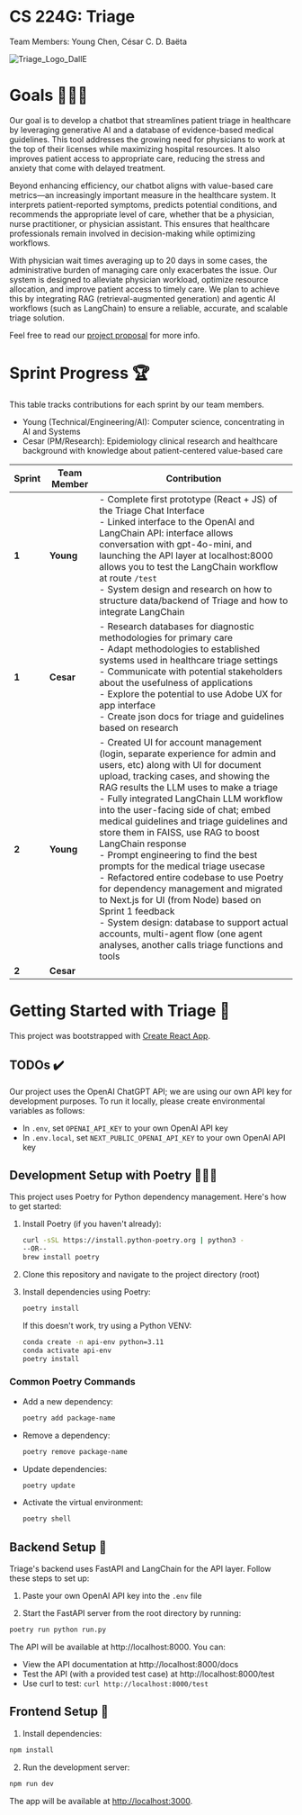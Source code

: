 # CS 224G: Triage

Team Members: Young Chen, César C. D. Baëta

![Triage_Logo_DallE](https://github.com/user-attachments/assets/dbbe05d2-3139-4889-b2b3-37b2d4e8ffd5)

# Goals 👨🏻‍⚕️
Our goal is to develop a chatbot that streamlines patient triage in healthcare by leveraging generative AI and a database of evidence-based medical guidelines. This tool addresses the growing need for physicians to work at the top of their licenses while maximizing hospital resources. It also improves patient access to appropriate care, reducing the stress and anxiety that come with delayed treatment.

Beyond enhancing efficiency, our chatbot aligns with value-based care metrics—an increasingly important measure in the healthcare system. It interprets patient-reported symptoms, predicts potential conditions, and recommends the appropriate level of care, whether that be a physician, nurse practitioner, or physician assistant. This ensures that healthcare professionals remain involved in decision-making while optimizing workflows.

With physician wait times averaging up to 20 days in some cases, the administrative burden of managing care only exacerbates the issue. Our system is designed to alleviate physician workload, optimize resource allocation, and improve patient access to timely care. We plan to achieve this by integrating RAG (retrieval-augmented generation) and agentic AI workflows (such as LangChain) to ensure a reliable, accurate, and scalable triage solution.

Feel free to read our [project proposal](https://docs.google.com/document/d/1e8rt0J3iPCRJJVk_Oy_Pvra7Q6esKACeQp7xBpgs9GE/edit?usp=sharing) for more info.

# Sprint Progress 🏆

This table tracks contributions for each sprint by our team members.
- Young (Technical/Engineering/AI): Computer science, concentrating in AI and Systems
- Cesar (PM/Research): Epidemiology clinical research and healthcare background with knowledge about patient-centered value-based care 

| Sprint  | Team Member | Contribution |
|---------|--------------|---------------|
| **1** | **Young** | - Complete first prototype (React + JS) of the Triage Chat Interface <br> - Linked interface to the OpenAI and LangChain API: interface allows conversation with gpt-4o-mini, and launching the API layer at localhost:8000 allows you to test the LangChain workflow at route `/test` <br> - System design and research on how to structure data/backend of Triage and how to integrate LangChain
| **1** | **Cesar** | - Research databases for diagnostic methodologies for primary care <br> - Adapt methodologies to established systems used in healthcare triage settings <br> - Communicate with potential stakeholders about the usefulness of applications <br> - Explore the potential to use Adobe UX for app interface <br> - Create json docs for triage and guidelines based on research <br>|
| **2** | **Young** | - Created UI for account management (login, separate experience for admin and users, etc) along with UI for document upload, tracking cases, and showing the RAG results the LLM uses to make a triage <br> - Fully integrated LangChain LLM workflow into the user-facing side of chat; embed medical guidelines and triage guidelines and store them in FAISS, use RAG to boost LangChain response <br> - Prompt engineering to find the best prompts for the medical triage usecase <br> - Refactored entire codebase to use Poetry for dependency management and migrated to Next.js for UI (from Node) based on Sprint 1 feedback <br> - System design: database to support actual accounts, multi-agent flow (one agent analyses, another calls triage functions and tools
| **2** | **Cesar** | 



# Getting Started with Triage 🏁

This project was bootstrapped with [Create React App](https://github.com/facebook/create-react-app).

## TODOs ✔️

Our project uses the OpenAI ChatGPT API; we are using our own API key for development purposes. To run it locally, please create environmental variables as follows:
- In `.env`, set `OPENAI_API_KEY` to your own OpenAI API key
- In `.env.local`, set `NEXT_PUBLIC_OPENAI_API_KEY` to your own OpenAI API key

## Development Setup with Poetry 👩🏻‍💼

This project uses Poetry for Python dependency management. Here's how to get started:

1. Install Poetry (if you haven't already):
   ```bash
   curl -sSL https://install.python-poetry.org | python3 -
   --OR--
   brew install poetry
   ```

2. Clone this repository and navigate to the project directory (root)

3. Install dependencies using Poetry:
   ```bash
   poetry install
   ```
   If this doesn't work, try using a Python VENV:
      ```bash
   conda create -n api-env python=3.11
   conda activate api-env
   poetry install
   ```

### Common Poetry Commands

- Add a new dependency:
  ```bash
  poetry add package-name
  ```
- Remove a dependency:
  ```bash
  poetry remove package-name
  ```
- Update dependencies:
  ```bash
  poetry update
  ```
- Activate the virtual environment:
  ```bash
  poetry shell
  ```

## Backend Setup 🔧

Triage's backend uses FastAPI and LangChain for the API layer. Follow these steps to set up:

1. Paste your own OpenAI API key into the `.env` file

2. Start the FastAPI server from the root directory by running:
```bash
poetry run python run.py
```

The API will be available at http://localhost:8000. You can:
- View the API documentation at http://localhost:8000/docs
- Test the API (with a provided test case) at http://localhost:8000/test
- Use curl to test: `curl http://localhost:8000/test`

## Frontend Setup 🎨

1. Install dependencies:
```bash
npm install
```

2. Run the development server:
```bash
npm run dev
```

The app will be available at [http://localhost:3000](http://localhost:3000).
